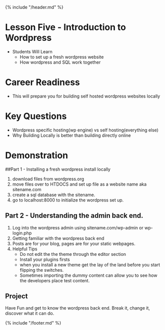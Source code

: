 {% include "/header.md" %}

# Lesson Five - Introduction to Wordpress

* Students Will Learn
    * How to set up a fresh wordpress website
    * How wordpress and SQL work together

# Career Readiness
* This will prepare you for building self hosted wordpress websites locally

# Key Questions
* Wordpress specific hosting(wp engine) vs self hosting(everything else)
* Why Building Locally is better than building directly online


# Demonstration
##Part 1 - Installing a fresh wordpress install locally
1. download files from wordpress.org
2. move files over to HTDOCS and set up file as a website name aka sitename.com
3. create a sql database with the sitename.
4. go to localhost:8000 to initialize the wordpress set up.

## Part 2 - Understanding the admin back end. 
1. Log into the wordpress admin using sitename.com/wp-admin or wp-login.php
2. Getting familiar with the wordpress back end
3. Posts are for your blog, pages are for your static webpages. 
4. Helpful Tips
    * Do not edit the the theme through the editor section
    * Install your plugins firsts
    * when you install a new theme get the lay of the land before you start flipping the switches.
    * Sometimes importing the dummy content can allow you to see how the developers place test content.
    
## Project
Have Fun and get to know the wordpress back end. Break it, change it, discover what it can do.




{% include "/footer.md" %}
